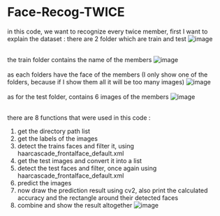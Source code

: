 # Face-Recog-TWICE
in this code, we want to recognize every twice member, first I want to explain the dataset : 
there are 2 folder which are train and test
![image](https://user-images.githubusercontent.com/76993601/110577330-0477c380-8195-11eb-8b55-0149f7a625ed.png)
<br/>
<br/>

the train folder contains the name of the members
![image](https://user-images.githubusercontent.com/76993601/110576699-c4fca780-8193-11eb-88b9-6d0a6b137af0.png)
<br/>
<br/>
as each folders have the face of the members (I only show one of the folders, because if I show them all it will be too many images)
![image](https://user-images.githubusercontent.com/76993601/110576799-f5dcdc80-8193-11eb-9ca0-b979e276845c.png)
<br/>
<br/>
as for the test folder, contains 6 images of the members 
![image](https://user-images.githubusercontent.com/76993601/110576840-0ab97000-8194-11eb-9372-127026db3251.png)
<br/>
<br/>

there are 8 functions that were used in this code :
1. get the directory path list
2. get the labels of the images 
3. detect the trains faces and filter it, using haarcascade_frontalface_default.xml
4. get the test images and convert it into a list
5. detect the test faces and filter, once again using haarcascade_frontalface_default.xml
6. predict the images
7. now draw the prediction result using cv2, also print the calculated accuracy and the rectangle around their detected faces
8. combine and show the result altogether
![image](https://user-images.githubusercontent.com/76993601/110576506-77803a80-8193-11eb-910a-8131d0ac00d8.png)

